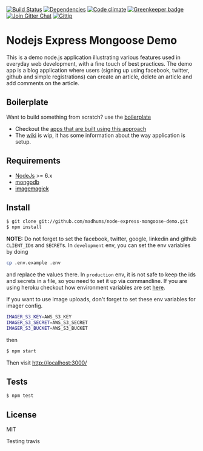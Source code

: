
[![Build Status](https://img.shields.io/travis/madhums/node-express-mongoose-demo.svg?style=flat)](https://travis-ci.org/madhums/node-express-mongoose-demo)
[![Dependencies](https://img.shields.io/david/madhums/node-express-mongoose-demo.svg?style=flat)](https://david-dm.org/madhums/node-express-mongoose-demo)
[![Code climate](http://img.shields.io/codeclimate/github/madhums/node-express-mongoose-demo.svg?style=flat)](https://codeclimate.com/github/madhums/node-express-mongoose-demo)
[![Greenkeeper badge](https://badges.greenkeeper.io/madhums/node-express-mongoose-demo.svg)](https://greenkeeper.io/)
[![Join Gitter Chat](https://img.shields.io/badge/gitter-join%20chat%20%E2%86%92-brightgreen.svg?style=flat)](https://gitter.im/madhums/node-express-mongoose-demo?utm_source=badge&utm_medium=badge&utm_campaign=pr-badge&utm_content=badge)
[![Gittip](https://img.shields.io/gratipay/madhums.svg?style=flat)](https://www.gratipay.com/madhums/)

# Nodejs Express Mongoose Demo

This is a demo node.js application illustrating various features used in everyday web development, with a fine touch of best practices. The demo app is a blog application where users (signing up using facebook, twitter, github and simple registrations) can create an article, delete an article and add comments on the article.

## Boilerplate

Want to build something from scratch? use the [boilerplate](https://github.com/madhums/node-express-mongoose)

* Checkout the [apps that are built using this approach](https://github.com/madhums/node-express-mongoose/wiki/Apps-built-using-this-approach)
* The [wiki](https://github.com/madhums/node-express-mongoose/wiki) is wip, it has some information about the way application is setup.

## Requirements

* [NodeJs](http://nodejs.org) >= 6.x 
* [mongodb](http://mongodb.org)
* ~~[imagemagick](http://www.imagemagick.org/script/index.php)~~

## Install

```sh
$ git clone git://github.com/madhums/node-express-mongoose-demo.git
$ npm install
```

**NOTE:** Do not forget to set the facebook, twitter, google, linkedin and github `CLIENT_ID`s and `SECRET`s. In `development` env, you can set the env variables by doing

```sh
cp .env.example .env
```

and replace the values there. In `production` env, it is not safe to keep the ids and secrets in a file, so you need to set it up via commandline. If you are using heroku checkout how environment variables are set [here](https://devcenter.heroku.com/articles/config-vars).

If you want to use image uploads, don't forget to set these env variables for
imager config.

```sh
IMAGER_S3_KEY=AWS_S3_KEY
IMAGER_S3_SECRET=AWS_S3_SECRET
IMAGER_S3_BUCKET=AWS_S3_BUCKET
```

then

```sh
$ npm start
```

Then visit [http://localhost:3000/](http://localhost:3000/)

## Tests

```sh
$ npm test
```

## License

MIT

Testing travis